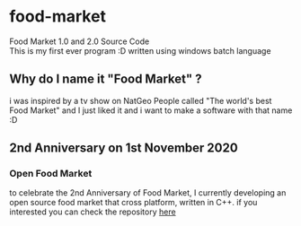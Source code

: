 # food-market
Food Market 1.0 and 2.0 Source Code  
This is my first ever program :D
written using windows batch language

## Why do I name it "Food Market" ?
i was inspired by a tv show on NatGeo People called "The world's best Food Market" and I just liked it and i want to make a software with that name :D

## 2nd Anniversary on 1st November 2020
### Open Food Market
to celebrate the 2nd Anniversary of Food Market, I currently developing an open source food market that cross platform, written in C++. if you interested you can check the repository [here](https://github.com/daffa-db5/open-market)

